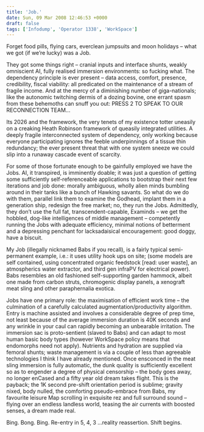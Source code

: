 ```yaml
---
title: 'Job.'
date: Sun, 09 Mar 2008 12:46:53 +0000
draft: false
tags: ['Infodump', 'Operator 1338', 'WorkSpace']
---
```


Forget food pills, flying cars, everclean jumpsuits and moon holidays – what we got (if we’re lucky) was a Job.

They got some things right – cranial inputs and interface shunts, weakly omniscient AI, fully realised immersion environments: so fucking what. The dependency principle is ever present – data access, comfort, presence, credibility, fiscal viability: all predicated on the maintenance of a stream of fragile income. And at the mercy of a diminishing number of giga-nationals; like the autonomic twitching dermis of a dozing bovine, one errant spasm from these behemoths can snuff you out: PRESS 2 TO SPEAK TO OUR RECONNECTION TEAM...

Its 2026 and the framework, the very tenets of my existence totter uneasily on a creaking Heath Robinson framework of queasily integrated utilities. A deeply fragile interconnected system of dependency, only working because everyone participating ignores the feeble underpinnings of a tissue thin redundancy; the ever present threat that with one system sneeze we could slip into a runaway cascade event of scarcity.

For some of those fortunate enough to be gainfully employed we have the Jobs. AI, it transpired, is imminently doable; it was just a question of getting some sufficiently self-referenceable applications to bootstrap their next few iterations and job done: morally ambiguous, wholly alien minds bumbling around in their tanks like a bunch of Hawking savants. So what do we do with them, parallel link them to examine the Godhead, implant them in a generation ship, redesign the free market; no, they run the Jobs. Admittedly, they don’t use the full fat, transcendent-capable, Examinds – we get the hobbled, dog-like intelligences of middle management – competently running the Jobs with adequate efficiency, minimal notions of betterment and a depressing penchant for lacksadaisical encouragement: good doggy, have a biscuit.

My Job (illegally nicknamed Babs if you recall), is a fairly typical semi-permanent example, i.e.: it uses utility hook ups on site; (some models are self contained, using concentrated organic feedstock \[read: user waste\], an atmospherics water extractor, and third gen infraPV for electrical power). Babs resembles an old fashioned self-supporting garden hammock, albeit one made from carbon struts, chromogenic display panels, a xenograft meat sling and other paraphernalia exotica.

Jobs have one primary role: the maximisation of efficient work time – the culmination of a carefully calculated augmentation/productivity algorithm. Entry is machine assisted and involves a considerable degree of prep time, not least because of the average immersion duration is 40K seconds and any wrinkle in your caul can rapidly becoming an unbearable irritation. The immersion sac is proto-sentient (slaved to Babs) and can adapt to most human basic body types (however WorkSpace policy means that endomorphs need not apply). Nutrients and hydration are supplied via femoral shunts; waste management is via a couple of less than agreeable technologies I think I have already mentioned. Once ensconced in the meat sling immersion is fully automatic, the dunk quality is sufficiently excellent so as to engender a degree of physical censorship – the body goes away, no longer enCased and a fifty year old dream takes flight. This is the payback; the 1K second pre-shift orientation period is sublime; gravity nixed, body nulled, the comforting pseudo-embrace from Babs, my favourite leisure Map scrolling in exquisite rez and full surround sound – flying over an endless landless world, teasing the air currents with boosted senses, a dream made real.

Bing. Bong. Bing. Re-entry in 5, 4, 3 …reality reassertion. Shift begins.